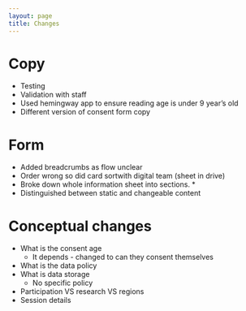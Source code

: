 ```yaml
---
layout: page
title: Changes
---
```

# Copy
* Testing
* Validation with staff
* Used hemingway app to ensure reading age is under 9 year’s old
* Different version of consent form copy

# Form

* Added breadcrumbs as flow unclear
* Order wrong so did card sortwith digital team (sheet in drive)
* Broke down whole information sheet into sections. * 
* Distinguished between static and changeable content

# Conceptual changes
* What is the consent age
	* It depends - changed to can they consent themselves
* What is the data policy
* What is data storage 
	* No specific policy
* Participation VS research VS regions 
* Session details
